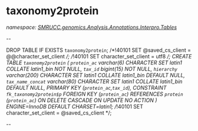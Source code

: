 ﻿# taxonomy2protein
_namespace: [SMRUCC.genomics.Analysis.Annotations.Interpro.Tables](./index.md)_

--
 
 DROP TABLE IF EXISTS `taxonomy2protein`;
 /*!40101 SET @saved_cs_client = @@character_set_client */;
 /*!40101 SET character_set_client = utf8 */;
 CREATE TABLE `taxonomy2protein` (
 `protein_ac` varchar(6) CHARACTER SET latin1 COLLATE latin1_bin NOT NULL,
 `tax_id` bigint(15) NOT NULL,
 `hierarchy` varchar(200) CHARACTER SET latin1 COLLATE latin1_bin DEFAULT NULL,
 `tax_name_concat` varchar(80) CHARACTER SET latin1 COLLATE latin1_bin DEFAULT NULL,
 PRIMARY KEY (`protein_ac`,`tax_id`),
 CONSTRAINT `fk_taxonomy2protein$p` FOREIGN KEY (`protein_ac`) REFERENCES `protein` (`protein_ac`) ON DELETE CASCADE ON UPDATE NO ACTION
 ) ENGINE=InnoDB DEFAULT CHARSET=latin1;
 /*!40101 SET character_set_client = @saved_cs_client */;
 
 --




